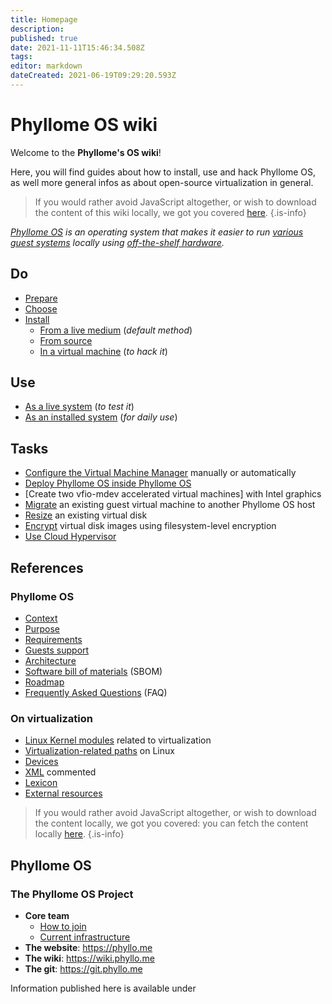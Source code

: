 ```yaml
---
title: Homepage
description: 
published: true
date: 2021-11-11T15:46:34.508Z
tags: 
editor: markdown
dateCreated: 2021-06-19T09:29:20.593Z
---
```


# Phyllome OS wiki

Welcome to the **Phyllome's OS wiki**! 

Here, you will find guides about how to install, use and hack Phyllome OS, as well more general infos as about open-source virtualization in general.

> If you would rather avoid JavaScript altogether, or wish to download the content of this wiki locally, we got you covered [here](https://github.com/PhyllomeOS/wiki).
{.is-info}

*[Phyllome OS](https://phyllo.me/) is an operating system that makes it easier to run [various guest systems](/phyllomeos/guest) locally using [off-the-shelf hardware](/phyllomeos/requirements).*

## Do

* [Prepare](/do/prepare)
* [Choose](/do/choose)
* [Install](/do/install)
  * [From a live medium](/do/install/live) (*default method*)
  * [From source](/do/install/source)
  * [In a virtual machine](/do/install/vm) (*to hack it*)

## Use

* [As a live system](/do/use/live) (*to test it*)
* [As an installed system](/do/use/disk) (*for daily use*)

## Tasks

* [Configure the Virtual Machine Manager](/tasks/virt-manager) manually or automatically
* [Deploy Phyllome OS inside Phyllome OS](/tasks/inception) 
* [Create two vfio-mdev accelerated virtual machines] with Intel graphics
* [Migrate](/tasks/migrate) an existing guest virtual machine to another Phyllome OS host
* [Resize](/tasks/resize) an existing virtual disk
* [Encrypt](/tasks/encrypt) virtual disk images using filesystem-level encryption
* [Use Cloud Hypervisor](/tasks/cloud-hypervisor)

## References

### Phyllome OS 

* [Context](/phyllomeos/context)
* [Purpose](/phyllomeos/purpose)
* [Requirements](/phyllomeos/requirements)
* [Guests support](/phyllomeos/guests)
* [Architecture](/phyllomeos/architecture)
* [Software bill of materials](/phyllomeos/sbom) (SBOM)
* [Roadmap](/phyllomeos/roadmap)
* [Frequently Asked Questions](/phyllomeos/faq) (FAQ)

### On virtualization

* [Linux Kernel modules](/kernel_modules) related to virtualization
* [Virtualization-related paths](/linux-paths) on Linux
* [Devices](/devices)
* [XML](/xml) commented 
* [Lexicon](/lexicon) 
* [External resources](/resources)

> If you would rather avoid JavaScript altogether, or wish to download the content locally, we got you covered: you can fetch the content locally [here](https://git.phyllo.me/home/wiki).
{.is-info}

## Phyllome OS
### The Phyllome OS Project

*  **Core team**
   * [How to join](/join)
   * [Current infrastructure](/infrastructure)
* **The website**: https://phyllo.me
* **The wiki**: https://wiki.phyllo.me
* **The git**: https://git.phyllo.me

Information published here is available under 
